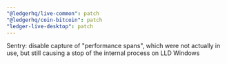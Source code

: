 ```yaml
---
"@ledgerhq/live-common": patch
"@ledgerhq/coin-bitcoin": patch
"ledger-live-desktop": patch
---
```


Sentry: disable capture of "performance spans", which were not actually in use, but still causing a stop of the internal process on LLD Windows
